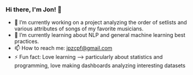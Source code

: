 ### Hi there, I'm Jon! 👋


- 🔭 I’m currently working on a project analyzing the order of setlists and various attributes of songs of my favorite musicians.
- 🌱 I’m currently learning about NLP and general machine learning best practices.
- 📫 How to reach me: jpzcpf@gmail.com
- ⚡ Fun fact: Love learning --> particularly about statistics and programming, love making dashboards analyzing interesting datasets

